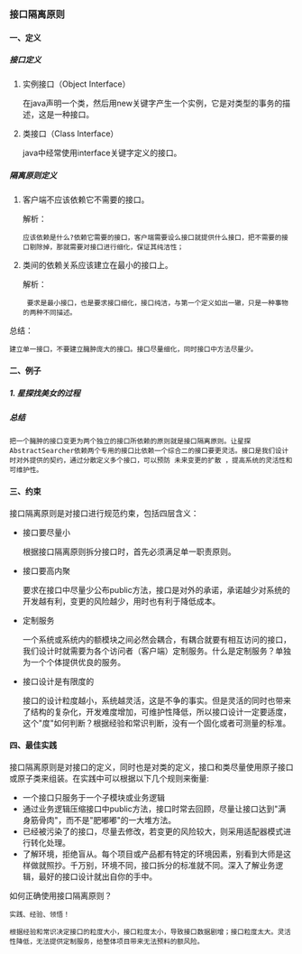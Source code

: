 ### 接口隔离原则

#### 一、定义

##### 接口定义

1. 实例接口（Object Interface）

    在java声明一个类，然后用new关键字产生一个实例，它是对类型的事务的描述，这是一种接口。
 
2. 类接口（Class Interface）

    java中经常使用interface关键字定义的接口。
    
##### 隔离原则定义

1.  客户端不应该依赖它不需要的接口。

    解析：
        
        应该依赖是什么?依赖它需要的接口，客户端需要设么接口就提供什么接口，把不需要的接口剔除掉，那就需要对接口进行细化，保证其纯洁性；

2. 类间的依赖关系应该建立在最小的接口上。

    解析：
    
        要求是最小接口，也是要求接口细化，接口纯洁，与第一个定义如出一辙，只是一种事物的两种不同描述。

总结：

    建立单一接口，不要建立臃肿庞大的接口。接口尽量细化，同时接口中方法尽量少。
    
    
#### 二、例子

##### 1. 星探找美女的过程


##### 总结

    把一个臃肿的接口变更为两个独立的接口所依赖的原则就是接口隔离原则。让星探AbstractSearcher依赖两个专用的接口比依赖一个综合二的接口要更灵活。接口是我们设计时对外提供的契约，通过分散定义多个接口，可以预防 未来变更的扩散 ，提高系统的灵活性和可维护性。
        

#### 三、约束

接口隔离原则是对接口进行规范约束，包括四层含义：

- 接口要尽量小

    根据接口隔离原则拆分接口时，首先必须满足单一职责原则。
    
- 接口要高内聚

    要求在接口中尽量少公布public方法，接口是对外的承诺，承诺越少对系统的开发越有利，变更的风险越少，用时也有利于降低成本。

- 定制服务 

    一个系统或系统内的额模块之间必然会耦合，有耦合就要有相互访问的接口，我们设计时就需要为各个访问者（客户端）定制服务。什么是定制服务？单独为一个个体提供优良的服务。

- 接口设计是有限度的

    接口的设计粒度越小，系统越灵活，这是不争的事实。但是灵活的同时也带来了结构的复杂化，开发难度增加，可维护性降低，所以接口设计一定要适度，这个"度"如何判断？根据经验和常识判断，没有一个固化或者可测量的标准。

 
#### 四、最佳实践

接口隔离原则是对接口的定义，同时也是对类的定义，接口和类尽量使用原子接口或原子类来组装。在实践中可以根据以下几个规则来衡量:

- 一个接口只服务于一个子模块或业务逻辑
- 通过业务逻辑压缩接口中public方法，接口时常去回顾，尽量让接口达到"满身筋骨肉"，而不是"肥嘟嘟"的一大堆方法。
- 已经被污染了的接口，尽量去修改，若变更的风险较大，则采用适配器模式进行转化处理。
- 了解环境，拒绝盲从。每个项目或产品都有特定的环境因素，别看到大师是这样做就照抄。千万别，环境不同，接口拆分的标准就不同。深入了解业务逻辑，最好的接口设计就出自你的手中。

如何正确使用接口隔离原则？

    实践、经验、领悟！
    
    根据经验和常识决定接口的粒度大小，接口粒度太小，导致接口数据剧增；接口粒度太大。灵活性降低，无法提供定制服务，给整体项目带来无法预料的额风险。
    
    